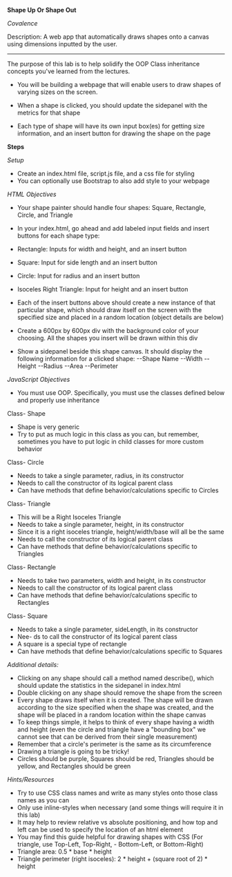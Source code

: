 **Shape Up Or Shape Out**

*Covalence*

Description: A web app that automatically draws shapes onto a canvas using dimensions inputted by the user.

----
The purpose of this lab is to help solidify the OOP Class inheritance concepts you've learned from the lectures.

- You will be building a webpage that will enable users to draw shapes of varying sizes on the screen.

- When a shape is clicked, you should update the sidepanel with the metrics for that shape
- Each type of shape will have its own input box(es) for getting size information, and an insert button for drawing the shape on the page

**Steps**

*Setup*
- Create an index.html file, script.js file, and a css file for styling
- You can optionally use Bootstrap to also add style to your webpage

*HTML Objectives*
- Your shape painter should handle four shapes: Square, Rectangle, Circle, and Triangle
- In your index.html, go ahead and add labeled input fields and insert buttons for each shape type:
- Rectangle: Inputs for width and height, and an insert button
- Square: Input for side length and an insert button
- Circle: Input for radius and an insert button
- Isoceles Right Triangle: Input for height and an insert button

- Each of the insert buttons above should create a new instance of that particular shape, which should draw itself on the screen with the specified size and placed in a random location (object details are below)
- Create a 600px by 600px div with the background color of your choosing. All the shapes you insert will be drawn within this div
- Show a sidepanel beside this shape canvas. It should display the following information for a clicked shape:
--Shape Name
--Width
--Height
--Radius
--Area
--Perimeter

*JavaScript Objectives*
- You must use OOP. Specifically, you must use the classes defined below and properly use inheritance

Class- Shape
- Shape is very generic
- Try to put as much logic in this class as you can, but remember, sometimes you have to put logic in child classes for more custom behavior

Class- Circle
- Needs to take a single parameter, radius, in its constructor
- Needs to call the constructor of its logical parent class
- Can have methods that define behavior/calculations specific to Circles

Class- Triangle
- This will be a Right Isoceles Triangle
- Needs to take a single parameter, height, in its constructor
- Since it is a right isoceles triangle, height/width/base will all be the same
- Needs to call the constructor of its logical parent class
- Can have methods that define behavior/calculations specific to Triangles

Class- Rectangle
- Needs to take two parameters, width and height, in its constructor
- Needs to call the constructor of its logical parent class
- Can have methods that define behavior/calculations specific to Rectangles

Class- Square
- Needs to take a single parameter, sideLength, in its constructor
- Nee- ds to call the constructor of its logical parent class
- A square is a special type of rectangle
- Can have methods that define behavior/calculations specific to Squares

*Additional details:*
- Clicking on any shape should call a method named describe(), which should update the statistics in the sidepanel in index.html
- Double clicking on any shape should remove the shape from the screen
- Every shape draws itself when it is created. The shape will be drawn according to the size specified when the shape was created, and the shape will be placed in a random location within the shape canvas
- To keep things simple, it helps to think of every shape having a width and height (even the circle and triangle have a "bounding box" we cannot see that can be derived from their single measurement)
- Remember that a circle's perimeter is the same as its circumference
- Drawing a triangle is going to be tricky!
- Circles should be purple, Squares should be red, Triangles should be yellow, and Rectangles should be green

*Hints/Resources*
- Try to use CSS class names and write as many styles onto those class names as you can
- Only use inline-styles when necessary (and some things will require it in this lab)
- It may help to review relative vs absolute positioning, and how top and left can be used to specify the location of an html element
- You may find this guide helpful for drawing shapes with CSS (For triangle, use Top-Left, Top-Right, - Bottom-Left, or Bottom-Right)
- Triangle area: 0.5 * base * height
- Triangle perimeter (right isoceles): 2 * height + (square root of 2) * height